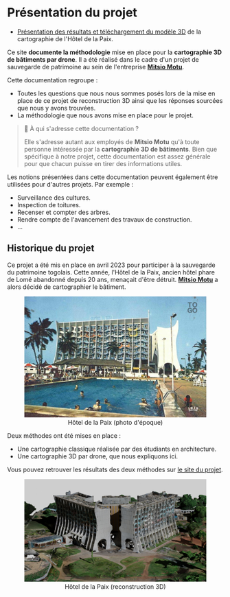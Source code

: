 # Présentation du projet

- [Présentation des résultats et téléchargement du modèle 3D](https://mitsio-motu-data.github.io/HDP-Cartography-Website/) de la cartographie de l'Hôtel de la Paix.

Ce site **documente la méthodologie** mise en place pour la **cartographie 3D de bâtiments par drone**.
Il a été réalisé dans le cadre d'un projet de sauvegarde de patrimoine au sein de l'entreprise **[Mitsio Motu](./mm.md)**.

Cette documentation regroupe :

- Toutes les questions que nous nous sommes posés lors de la mise en place de ce projet de reconstruction 3D ainsi que les réponses sourcées que nous y avons trouvées.
- La méthodologie que nous avons mise en place pour le projet.

> 🤔 À qui s'adresse cette documentation ?
>
> Elle s'adresse autant aux employés de **Mitsio Motu** qu'à toute personne intéressée par la **cartographie 3D de bâtiments**.
> Bien que spécifique à notre projet, cette documentation est assez générale pour que chacun puisse en tirer des informations utiles.

Les notions présentées dans cette documentation peuvent également être utilisées pour d'autres projets. Par exemple :

- Surveillance des cultures.
- Inspection de toitures.
- Recenser et compter des arbres.
- Rendre compte de l'avancement des travaux de construction.
- ...

## Historique du projet

Ce projet a été mis en place en avril 2023 pour participer à la sauvegarde du patrimoine togolais. Cette année, l'Hôtel de la Paix, ancien hôtel phare de Lomé abandonné depuis 20 ans, menaçait d'être détruit. **[Mitsio Motu](https://www.mitsiomotu.com/)** a alors décidé de cartographier le bâtiment.

<figure align=center>
    <img src="hdp_original_picture.jpg" width=650/>
    <figcaption>Hôtel de la Paix (photo d'époque)</figcaption>
</figure>

Deux méthodes ont été mises en place :

- Une cartographie classique réalisée par des étudiants en architecture.
- Une cartographie 3D par drone, que nous expliquons ici.

Vous pouvez retrouver les résultats des deux méthodes sur [le site du projet](https://mitsio-motu-data.github.io/HDP-Cartography-Website/).

<figure align=center>
    <img src="hdp_3d_reconstruction.jpg" width=650/>
    <figcaption>Hôtel de la Paix (reconstruction 3D)</figcaption>
</figure>
